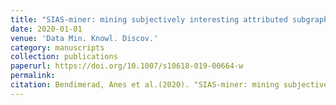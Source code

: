 ```yaml
---
title: "SIAS-miner: mining subjectively interesting attributed subgraphs"
date: 2020-01-01
venue: 'Data Min. Knowl. Discov.'
category: manuscripts
collection: publications
paperurl: https://doi.org/10.1007/s10618-019-00664-w
permalink: 
citation: Bendimerad, Anes et al.(2020). "SIAS-miner: mining subjectively interesting attributed subgraphs". Data Min. Knowl. Discov.. 34(2).
---
```

